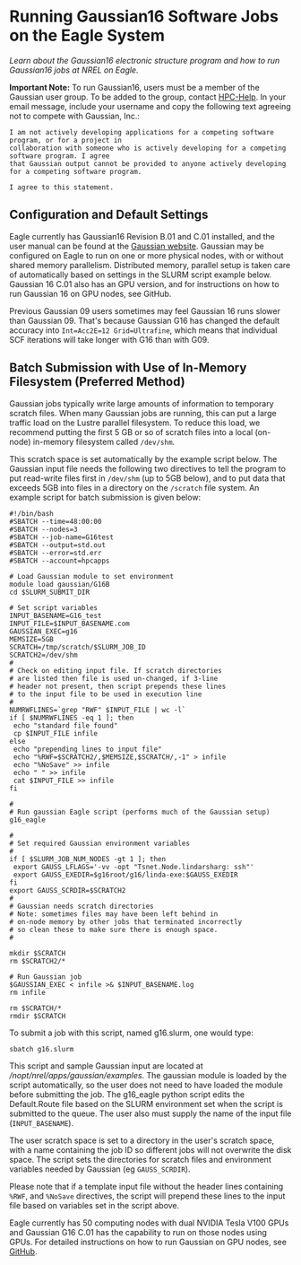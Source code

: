 # Running Gaussian16 Software Jobs on the Eagle System

*Learn about the Gaussian16 electronic structure program and how to run Gaussian16 jobs at NREL on Eagle.*

**Important Note:** To run Gaussian16, users must be a member of the Gaussian user group. To be added to the group, contact [HPC-Help](mailto:hpc-help@nrel.gov). In your email message, include your username and copy the following text agreeing not to compete with Gaussian, Inc.:
```
I am not actively developing applications for a competing software program, or for a project in 
collaboration with someone who is actively developing for a competing software program. I agree 
that Gaussian output cannot be provided to anyone actively developing for a competing software program.

I agree to this statement.

```

## Configuration and Default Settings

Eagle currently has Gaussian16 Revision B.01 and C.01 installed, and the user manual can be found at the [Gaussian website](https://gaussian.com/man). Gaussian may be configured on Eagle to run on one or more physical nodes, with or without shared memory parallelism. Distributed memory, parallel setup is taken care of automatically based on settings in the SLURM script example below. Gaussian 16 C.01 also has an GPU version, and for instructions on how to run Gaussian 16 on GPU nodes, see GitHub.

Previous Gaussian 09 users sometimes may feel Gaussian 16 runs slower than Gaussian 09. That's because Gaussian G16 has changed the default accuracy into `Int=Acc2E=12 Grid=Ultrafine`, which means that individual SCF iterations will take longer with G16 than with G09. 

## Batch Submission with Use of In-Memory Filesystem (Preferred Method)

Gaussian jobs typically write large amounts of information to temporary scratch files. When many Gaussian jobs are running, this can put a large traffic load on the Lustre parallel filesystem. To reduce this load, we recommend putting the first 5 GB or so of scratch files into a local (on-node) in-memory filesystem called `/dev/shm`.

This scratch space is set automatically by the example script below. The Gaussian input file needs the following two directives to tell the program to put read-write files first in `/dev/shm` (up to 5GB below), and to put data that exceeds 5GB into files in a directory on the `/scratch` file system. An example script for batch submission is given below: 

```
#!/bin/bash
#SBATCH --time=48:00:00 
#SBATCH --nodes=3
#SBATCH --job-name=G16test
#SBATCH --output=std.out
#SBATCH --error=std.err
#SBATCH --account=hpcapps

# Load Gaussian module to set environment
module load gaussian/G16B
cd $SLURM_SUBMIT_DIR

# Set script variables
INPUT_BASENAME=G16_test
INPUT_FILE=$INPUT_BASENAME.com
GAUSSIAN_EXEC=g16
MEMSIZE=5GB 
SCRATCH=/tmp/scratch/$SLURM_JOB_ID
SCRATCH2=/dev/shm 
# 
# Check on editing input file. If scratch directories 
# are listed then file is used un-changed, if 3-line 
# header not present, then script prepends these lines 
# to the input file to be used in execution line 
# 
NUMRWFLINES=`grep "RWF" $INPUT_FILE | wc -l` 
if [ $NUMRWFLINES -eq 1 ]; then 
 echo "standard file found" 
 cp $INPUT_FILE infile 
else 
 echo "prepending lines to input file" 
 echo "%RWF=$SCRATCH2/,$MEMSIZE,$SCRATCH/,-1" > infile 
 echo "%NoSave" >> infile 
 echo " " >> infile 
 cat $INPUT_FILE >> infile 
fi 

# 
# Run gaussian Eagle script (performs much of the Gaussian setup) 
g16_eagle 

# 
# Set required Gaussian environment variables 
# 
if [ $SLURM_JOB_NUM_NODES -gt 1 ]; then 
 export GAUSS_LFLAGS='-vv -opt "Tsnet.Node.lindarsharg: ssh"' 
 export GAUSS_EXEDIR=$g16root/g16/linda-exe:$GAUSS_EXEDIR 
fi 
export GAUSS_SCRDIR=$SCRATCH2 
# 
# Gaussian needs scratch directories 
# Note: sometimes files may have been left behind in 
# on-node memory by other jobs that terminated incorrectly 
# so clean these to make sure there is enough space. 
# 
 
mkdir $SCRATCH 
rm $SCRATCH2/* 

# Run Gaussian job 
$GAUSSIAN_EXEC < infile >& $INPUT_BASENAME.log 
rm infile

rm $SCRATCH/*
rmdir $SCRATCH

```

To submit a job with this script, named g16.slurm, one would type:

`sbatch g16.slurm`

This script and sample Gaussian input are located at */nopt/nrel/apps/gaussian/examples*. The gaussian module is loaded by the script automatically, so the user does not need to have loaded the module before submitting the job. The g16_eagle python script edits the Default.Route file based on the SLURM environment set when the script is submitted to the queue. The user also must supply the name of the input file (`INPUT_BASENAME`). 

The user scratch space is set to a directory in the user's scratch space, with a name containing the job ID so different jobs will not overwrite the disk space. The script sets the directories for scratch files and environment variables needed by Gaussian (eg `GAUSS_SCRDIR`).

Please note that if a template input file without the header lines containing `%RWF`, and  `%NoSave` directives, the script will prepend these lines to the input file based on variables set in the script above. 

Eagle currently has 50 computing nodes with dual NVIDIA Tesla V100 GPUs and Gaussian G16 C.01 has the capability to run on those nodes using GPUs. For detailed instructions on how to run Gaussian on GPU nodes, see [GitHub](https://github.nrel.gov/hlong/Gaussian_GPU). 
